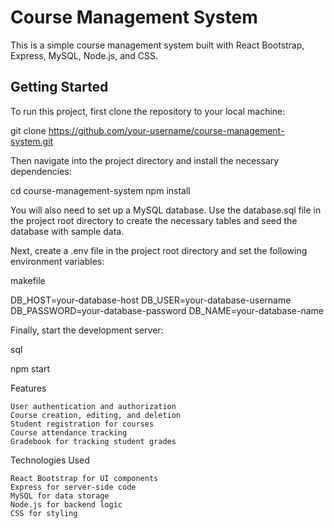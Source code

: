 # Course Management System

This is a simple course management system built with React Bootstrap, Express, MySQL, Node.js, and CSS.
## Getting Started

To run this project, first clone the repository to your local machine:

   git clone https://github.com/your-username/course-management-system.git

Then navigate into the project directory and install the necessary dependencies:

   cd course-management-system
   npm install

You will also need to set up a MySQL database. Use the database.sql file in the project root directory to create the necessary tables and seed the database with sample data.

Next, create a .env file in the project root directory and set the following environment variables:

makefile

DB_HOST=your-database-host
DB_USER=your-database-username
DB_PASSWORD=your-database-password
DB_NAME=your-database-name

Finally, start the development server:

sql

npm start

Features

    User authentication and authorization
    Course creation, editing, and deletion
    Student registration for courses
    Course attendance tracking
    Gradebook for tracking student grades

Technologies Used

    React Bootstrap for UI components
    Express for server-side code
    MySQL for data storage
    Node.js for backend logic
    CSS for styling
